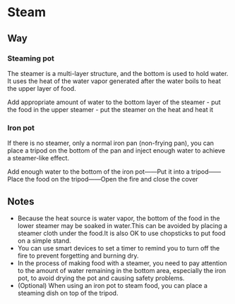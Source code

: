 # Steam

## Way

### Steaming pot

The steamer is a multi-layer structure, and the bottom is used to hold water. It uses the heat of the water vapor generated after the water boils to heat the upper layer of food.

Add appropriate amount of water to the bottom layer of the steamer - put the food in the upper steamer - put the steamer on the heat and heat it

### Iron pot

If there is no steamer, only a normal iron pan (non-frying pan), you can place a tripod on the bottom of the pan and inject enough water to achieve a steamer-like effect.

Add enough water to the bottom of the iron pot——Put it into a tripod——Place the food on the tripod——Open the fire and close the cover

## Notes

* Because the heat source is water vapor, the bottom of the food in the lower steamer may be soaked in water.This can be avoided by placing a steamer cloth under the food.It is also OK to use chopsticks to put food on a simple stand.
* You can use smart devices to set a timer to remind you to turn off the fire to prevent forgetting and burning dry.
* In the process of making food with a steamer, you need to pay attention to the amount of water remaining in the bottom area, especially the iron pot, to avoid drying the pot and causing safety problems.
* (Optional) When using an iron pot to steam food, you can place a steaming dish on top of the tripod.